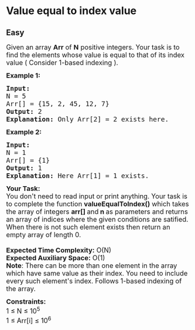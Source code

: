 # Value equal to index value
## Easy
<div class="problem-statement" style="user-select: auto;">
                <p style="user-select: auto;"></p><p style="user-select: auto;"><span style="font-size: 18px; user-select: auto;">Given an array <strong style="user-select: auto;">Arr</strong> of <strong style="user-select: auto;">N</strong> positive integers. Your task is to find the elements whose value is equal to that of its index value (&nbsp;Consider 1-based indexing ).</span></p>

<p style="user-select: auto;"><span style="font-size: 18px; user-select: auto;"><strong style="user-select: auto;">Example 1:</strong></span></p>

<pre style="user-select: auto;"><span style="font-size: 18px; user-select: auto;"><strong style="user-select: auto;">Input: 
</strong>N = 5
Arr[] = {15, 2, 45, 12, 7}
<strong style="user-select: auto;">Output:</strong> 2
<strong style="user-select: auto;">Explanation:</strong> Only Arr[2] = 2 exists here.
</span></pre>

<p style="user-select: auto;"><span style="font-size: 18px; user-select: auto;"><strong style="user-select: auto;">Example 2:</strong></span></p>

<pre style="user-select: auto;"><span style="font-size: 18px; user-select: auto;"><strong style="user-select: auto;">Input:</strong> 
N = 1
Arr[] = {1}
<strong style="user-select: auto;">Output:</strong> 1
<strong style="user-select: auto;">Explanation:</strong> Here Arr[1] = 1 exists.</span></pre>

<p style="user-select: auto;"><span style="font-size: 18px; user-select: auto;"><strong style="user-select: auto;">Your Task:&nbsp;&nbsp;</strong><br style="user-select: auto;">
You don't need to read input or print anything. Your task is to complete the function&nbsp;<strong style="user-select: auto;">valueEqualToIndex()</strong>&nbsp;which takes the array of integers&nbsp;<strong style="user-select: auto;">arr[]</strong><strong style="user-select: auto;">&nbsp;</strong>and<strong style="user-select: auto;">&nbsp;n&nbsp;</strong>as parameters and returns an array of indices where the given conditions are satified. When there is not such element exists then return an empty array of length 0.<br style="user-select: auto;">
<br style="user-select: auto;">
<strong style="user-select: auto;">Expected Time Complexity:</strong>&nbsp;O(N)<br style="user-select: auto;">
<strong style="user-select: auto;">Expected Auxiliary Space:</strong>&nbsp;O(1)<br style="user-select: auto;">
<strong style="user-select: auto;">Note</strong>: There can be more than one element in the array which have same value as their index. You need to include every such element's index.&nbsp;Follows 1-based&nbsp;indexing of the array. </span></p>

<p style="user-select: auto;"><span style="font-size: 18px; user-select: auto;"><strong style="user-select: auto;">Constraints:</strong><br style="user-select: auto;">
1 ≤ N ≤ 10<sup style="user-select: auto;">5</sup><br style="user-select: auto;">
1 ≤ Arr[i] ≤ 10<sup style="user-select: auto;">6</sup></span></p>

<p style="user-select: auto;">&nbsp;</p>
 <p style="user-select: auto;"></p>
            </div>